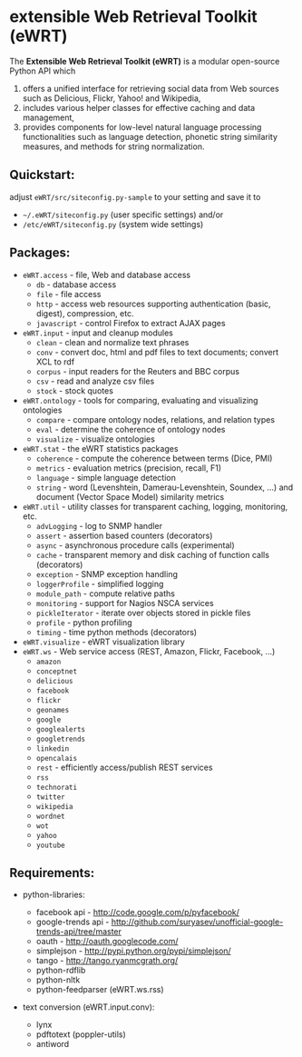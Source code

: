 # extensible Web Retrieval Toolkit (eWRT)

The **Extensible Web Retrieval Toolkit (eWRT)** is a modular open-source Python API which 
  1. offers a unified interface for retrieving social data from Web sources such as Delicious, Flickr, Yahoo! and Wikipedia, 
  2. includes various helper classes for effective caching and data management,
  3. provides components for low-level natural language processing functionalities such as language detection, phonetic string similarity measures, and methods for string normalization.

## Quickstart:

adjust
  `eWRT/src/siteconfig.py-sample`
to your setting and save it to
*  `~/.eWRT/siteconfig.py` (user specific settings) and/or
* `/etc/eWRT/siteconfig.py` (system wide settings)

## Packages:

* `eWRT.access` - file, Web and database access
  * `db` - database access
  * `file` - file access
  * `http` - access web resources supporting authentication (basic, digest), compression, etc.
  * `javascript` - control Firefox to extract AJAX pages
* `eWRT.input` - input and cleanup modules
  * `clean` - clean and normalize text phrases
  * `conv` - convert doc, html and pdf files to text documents; convert XCL to rdf
  * `corpus` - input readers for the Reuters and BBC corpus
  * `csv` - read and analyze csv files
  * `stock` - stock quotes
* `eWRT.ontology` - tools for comparing, evaluating and visualizing ontologies
  * `compare` - compare ontology nodes, relations, and relation types
  * `eval` - determine the coherence of ontology nodes
  * `visualize` - visualize ontologies
* `eWRT.stat` - the eWRT statistics packages
  * `coherence` - compute the coherence between terms (Dice, PMI)
  * `metrics` - evaluation metrics (precision, recall, F1)
  * `language` - simple language detection
  * `string` - word (Levenshtein, Damerau-Levenshtein, Soundex, ...) and document (Vector Space Model) similarity metrics 
* `eWRT.util` - utility classes for transparent caching, logging, monitoring, etc.
  * `advLogging` - log to SNMP handler
  * `assert` - assertion based counters (decorators)
  * `async` - asynchronous procedure calls (experimental)
  * `cache` - transparent memory and disk caching of function calls (decorators)
  * `exception` - SNMP exception handling
  * `loggerProfile` - simplified logging
  * `module_path` - compute relative paths
  * `monitoring` - support for Nagios NSCA services
  * `pickleIterator` - iterate over objects stored in pickle files
  * `profile` - python profiling 
  * `timing` - time python methods (decorators)
* `eWRT.visualize` - eWRT visualization library
* `eWRT.ws` - Web service access (REST, Amazon, Flickr, Facebook, ...)
  * `amazon` 
  * `conceptnet`
  * `delicious`
  * `facebook` 
  * `flickr`
  * `geonames`
  * `google`
  * `googlealerts`
  * `googletrends`
  * `linkedin`
  * `opencalais`
  * `rest` - efficiently access/publish REST services
  * `rss`
  * `technorati`
  * `twitter`
  * `wikipedia`
  * `wordnet`
  * `wot`
  * `yahoo`
  * `youtube`

## Requirements:

* python-libraries:
   - facebook api - http://code.google.com/p/pyfacebook/
   - google-trends api - http://github.com/suryasev/unofficial-google-trends-api/tree/master
   - oauth - http://oauth.googlecode.com/
   - simplejson - http://pypi.python.org/pypi/simplejson/ 
   - tango - http://tango.ryanmcgrath.org/
   - python-rdflib
   - python-nltk
   - python-feedparser (eWRT.ws.rss)

* text conversion (eWRT.input.conv):
   - lynx 
   - pdftotext (poppler-utils)
   - antiword


